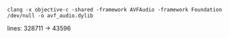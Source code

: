 `clang -x objective-c -shared -framework AVFAudio -framework Foundation /dev/null -o avf_audio.dylib`

lines:
328711 -> 43596
